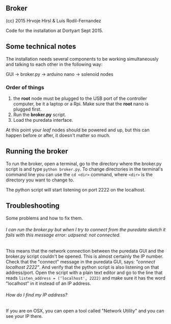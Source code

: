 ## Broker
(cc) 2015 Hrvoje Hirsl & Luis Rodil-Fernandez

Code for the installation at Dortyart Sept 2015.

## Some technical notes

The installation needs several components to be working simultaneously and talking to each other in the following way:

GUI  -> broker.py -> arduino nano -> solenoid nodes

### Order of things

1. the **root** node must be plugged to the USB port of the controller computer, be it a laptop or a Rpi. Make sure that the **root** nano is plugged first.
2. Run the **broker.py** script.
3. Load the puredata interface.

At this point your *leaf* nodes should be powered and up, but this can happen before or after, it doesn't matter so much.

## Running the broker

To run the broker, open a terminal, go to the directory where the broker.py script is and type `python broker.py`. To change directories in the terminal's command line you can use the `cd <dir>` command, where `<dir>` is the directory you want to change to.

The python script will start listening on port 2222 on the localhost.


## Troubleshooting
Some problems and how to fix them.

###### I can run the broker.py but when I try to connect from the puredata sketch it fails with this message *error: udpsend: not connected*.
This means that the network connection between the puredata GUI and the broker.py script couldn't be opened. This is almost certainly the IP number. Check that the "connect" message in the puredata GUI, says: *"connect localhost 2222"*. And verify that the python script is also listening on that address/port. Open the script with a plain text editor and go to the line that reads `listen_address = (‘localhost', 2222)` and make sure it has the word "localhost" in it instead of an IP address.

###### How do I find my IP address?

If you are on OSX, you can open a tool called "Network Utility" and you can see your IP there.
